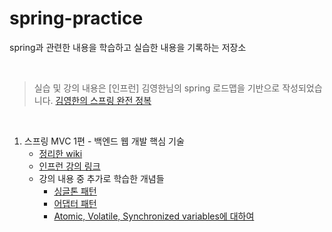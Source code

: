 # spring-practice
spring과 관련한 내용을 학습하고 실습한 내용을 기록하는 저장소

<br>

> 실습 및 강의 내용은 [인프런] 김영한님의 spring 로드맵을 기반으로 작성되었습니다.
> [김영한의 스프링 완전 정복](https://www.inflearn.com/roadmaps/373)


<br>

1. 스프링 MVC 1편 - 백엔드 웹 개발 핵심 기술
   - [정리한 wiki](https://github.com/Hambak-note/spring-practice/wiki/%EC%8A%A4%ED%94%84%EB%A7%81-MVC-1%ED%8E%B8-%E2%80%90-%EB%B0%B1%EC%97%94%EB%93%9C-%EC%9B%B9-%EA%B0%9C%EB%B0%9C-%ED%95%B5%EC%8B%AC-%EA%B8%B0%EC%88%A0)
   - [인프런 강의 링크](https://www.inflearn.com/course/%EC%8A%A4%ED%94%84%EB%A7%81-mvc-1/dashboard)
   - 강의 내용 중 추가로 학습한 개념들
      - [싱글톤 패턴](https://github.com/Hambak-note/learning-design-patterns/wiki/%EC%8B%B1%EA%B8%80%ED%86%A4-%ED%8C%A8%ED%84%B4(Singleton)-%ED%8C%A8%ED%84%B4)
      - [어댑터 패턴](https://github.com/Hambak-note/design-patterns-practice/wiki/%EC%96%B4%EB%8C%91%ED%84%B0(Adapter)-%ED%8C%A8%ED%84%B4)
      - [Atomic, Volatile, Synchronized variables에 대하여](https://flower-graden.tistory.com/23)

